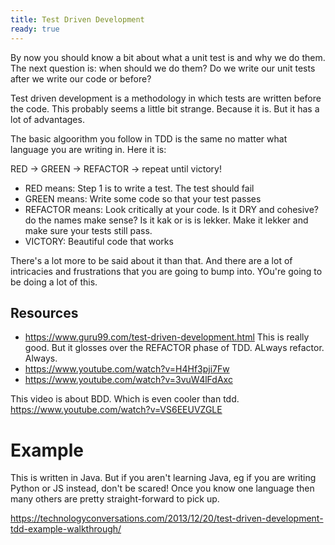```yaml
---
title: Test Driven Development
ready: true
---
```


By now you should know a bit about what a unit test is and why we do them. The next question is: when should we do them? Do we write our unit tests after we write our code or before?

Test driven development is a methodology in which tests are written before the code. This probably seems a little bit strange. Because it is. But it has a lot of advantages.

The basic algoorithm you follow in TDD is the same no matter what language you are writing in. Here it is:

RED -> GREEN -> REFACTOR -> repeat until victory!

- RED means: Step 1 is to write a test. The test should fail
- GREEN means: Write some code so that your test passes
- REFACTOR means: Look critically at your code. Is it DRY and cohesive? do the names make sense? Is it kak or is is lekker. Make it lekker and make sure your tests still pass.
- VICTORY: Beautiful code that works

There's a lot more to be said about it than that. And there are a lot of intricacies and frustrations that you are going to bump into. YOu're going to be doing a lot of this.

## Resources

- https://www.guru99.com/test-driven-development.html This is really good. But it glosses over the REFACTOR phase of TDD. ALways refactor. Always.
- https://www.youtube.com/watch?v=H4Hf3pji7Fw
- https://www.youtube.com/watch?v=3vuW4lFdAxc

This video is about BDD. Which is even cooler than tdd. https://www.youtube.com/watch?v=VS6EEUVZGLE

# Example

This is written in Java. But if you aren't learning Java, eg if you are writing Python or JS instead, don't be scared! Once you know one language then many others are pretty straight-forward to pick up.

https://technologyconversations.com/2013/12/20/test-driven-development-tdd-example-walkthrough/
